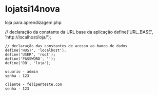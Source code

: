 lojatsi14nova
=============

loja para aprendizagem php

// declaração da constante da URL base da aplicação
	define('URL_BASE', 'http://localhost/loja/');
    

	// declaração das constantes de acesso ao banco de dados
	define('HOST', 'localhost');
	define('USER', 'root');
	define('PASSWORD', '');
	define('DB', 'loja');
	
	usuario - admin
	senha - 123
	
	cliente - felipe@teste.com
	senha - 123
